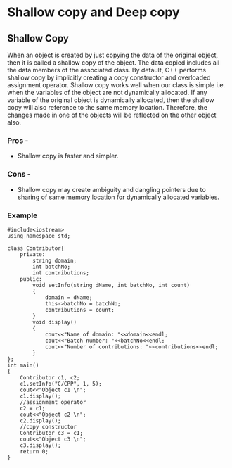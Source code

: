 # Shallow copy and Deep copy

## **Shallow Copy**

When an object is created by just copying the data of the original object, then it is called a shallow copy of the object. The data copied includes all the data members of the associated class.
By default, C++ performs shallow copy by implicitly creating a copy constructor and overloaded assignment operator.
Shallow copy works well when our class is simple i.e. when the variables of the object are not dynamically allocated. If any variable of the original object is dynamically allocated, then the shallow copy will also reference to the same memory location. Therefore, the changes made in one of the objects will be reflected on the other object also.

### Pros -

- Shallow copy is faster and simpler.

### Cons -

- Shallow copy may create ambiguity and dangling pointers due to sharing of same memory location for dynamically allocated variables.

### Example

```
#include<iostream>
using namespace std;

class Contributor{
    private:
        string domain;
        int batchNo;
        int contributions;
    public:
        void setInfo(string dName, int batchNo, int count)
        {
            domain = dName;
            this->batchNo = batchNo;
            contributions = count;
        }
        void display()
        {
            cout<<"Name of domain: "<<domain<<endl;
            cout<<"Batch number: "<<batchNo<<endl;
            cout<<"Number of contributions: "<<contributions<<endl;
        }
};
int main()
{
    Contributor c1, c2;
    c1.setInfo("C/CPP", 1, 5);
    cout<<"Object c1 \n";
    c1.display();
    //assignment operator
    c2 = c1;
    cout<<"Object c2 \n";
    c2.display();
    //copy constructor
    Contributor c3 = c1;
    cout<<"Object c3 \n";
    c3.display();
    return 0;
}
```
